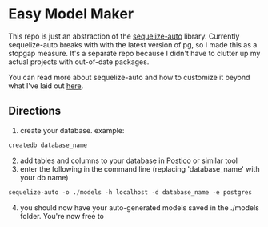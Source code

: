 # Easy Model Maker

This repo is just an abstraction of the [sequelize-auto](https://github.com/sequelize/sequelize-auto) library. Currently sequelize-auto breaks with with the latest version of pg, so I made this as a stopgap measure. It's a separate repo because I didn't have to clutter up my actual projects with out-of-date packages.

You can read more about sequelize-auto and how to customize it beyond what I've laid out [here](https://github.com/sequelize/sequelize-auto).

## Directions

1. create your database. example:

```s
createdb database_name
```

2. add tables and columns to your database in [Postico](https://eggerapps.at/postico/) or similar tool
3. enter the following in the command line (replacing 'database_name' with your db name)

```s
sequelize-auto -o ./models -h localhost -d database_name -e postgres
```

4. you should now have your auto-generated models saved in the ./models folder. You're now free to
